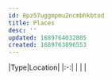 ```yaml
---
id: 8pz57uggmpmu2ncmbhkbtod
title: Places
desc: ''
updated: 1689764032805
created: 1689763896553
---
```

|Type|Location|
|:-:|
|  |  |
<br/>